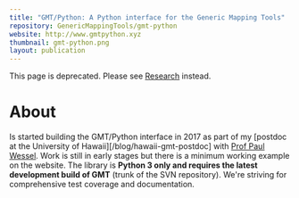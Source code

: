```yaml
---
title: "GMT/Python: A Python interface for the Generic Mapping Tools"
repository: GenericMappingTools/gmt-python
website: http://www.gmtpython.xyz
thumbnail: gmt-python.png
layout: publication
---
```


<div class="alert alert-warning">
This page is deprecated. Please see <a href="/research">Research</a> instead.
</div>

# About

Is started building the GMT/Python interface in 2017 as part of my
[postdoc at the University of Hawaii][/blog/hawaii-gmt-postdoc] with
[Prof Paul Wessel](http://www.soest.hawaii.edu/wessel).
Work is still in early stages but there is a minimum working example on the
website.
The library is **Python 3 only and requires the latest development build of
GMT** (trunk of the SVN repository).
We're striving for comprehensive test coverage and documentation.
